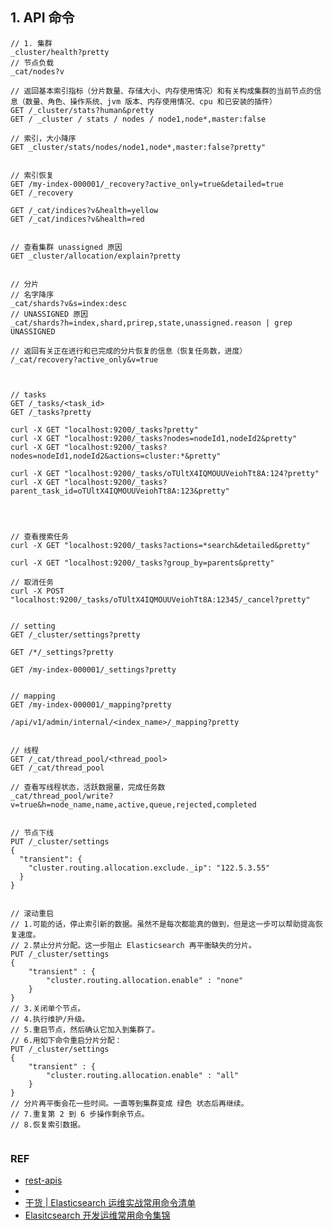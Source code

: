 

## 1. API 命令

```
// 1. 集群
_cluster/health?pretty
// 节点负载
_cat/nodes?v

// 返回基本索引指标（分片数量、存储大小、内存使用情况）和有关构成集群的当前节点的信息（数量、角色、操作系统、jvm 版本、内存使用情况、cpu 和已安装的插件）
GET /_cluster/stats?human&pretty
GET / _cluster / stats / nodes / node1,node*,master:false 

// 索引，大小降序
GET _cluster/stats/nodes/node1,node*,master:false?pretty"


// 索引恢复
GET /my-index-000001/_recovery?active_only=true&detailed=true
GET /_recovery

GET /_cat/indices?v&health=yellow
GET /_cat/indices?v&health=red


// 查看集群 unassigned 原因
GET _cluster/allocation/explain?pretty


// 分片
// 名字降序
_cat/shards?v&s=index:desc
// UNASSIGNED 原因
_cat/shards?h=index,shard,prirep,state,unassigned.reason | grep UNASSIGNED

// 返回有关正在进行和已完成的分片恢复的信息（恢复任务数，进度）
/_cat/recovery?active_only&v=true



// tasks
GET /_tasks/<task_id>
GET /_tasks?pretty

curl -X GET "localhost:9200/_tasks?pretty"
curl -X GET "localhost:9200/_tasks?nodes=nodeId1,nodeId2&pretty"
curl -X GET "localhost:9200/_tasks?nodes=nodeId1,nodeId2&actions=cluster:*&pretty"

curl -X GET "localhost:9200/_tasks/oTUltX4IQMOUUVeiohTt8A:124?pretty"
curl -X GET "localhost:9200/_tasks?parent_task_id=oTUltX4IQMOUUVeiohTt8A:123&pretty"




// 查看搜索任务
curl -X GET "localhost:9200/_tasks?actions=*search&detailed&pretty"

curl -X GET "localhost:9200/_tasks?group_by=parents&pretty"

// 取消任务
curl -X POST "localhost:9200/_tasks/oTUltX4IQMOUUVeiohTt8A:12345/_cancel?pretty"


// setting
GET /_cluster/settings?pretty

GET /*/_settings?pretty

GET /my-index-000001/_settings?pretty


// mapping
GET /my-index-000001/_mapping?pretty

/api/v1/admin/internal/<index_name>/_mapping?pretty


// 线程
GET /_cat/thread_pool/<thread_pool>
GET /_cat/thread_pool

// 查看写线程状态，活跃数据量，完成任务数
_cat/thread_pool/write?v=true&h=node_name,name,active,queue,rejected,completed


// 节点下线
PUT /_cluster/settings
{
  "transient": {
    "cluster.routing.allocation.exclude._ip": "122.5.3.55"
  }
}


// 滚动重启
// 1.可能的话，停止索引新的数据。虽然不是每次都能真的做到，但是这一步可以帮助提高恢复速度。
// 2.禁止分片分配。这一步阻止 Elasticsearch 再平衡缺失的分片。
PUT /_cluster/settings
{
    "transient" : {
        "cluster.routing.allocation.enable" : "none"
    }
}
// 3.关闭单个节点。
// 4.执行维护/升级。
// 5.重启节点，然后确认它加入到集群了。
// 6.用如下命令重启分片分配：
PUT /_cluster/settings
{
    "transient" : {
        "cluster.routing.allocation.enable" : "all"
    }
}
// 分片再平衡会花一些时间。一直等到集群变成 绿色 状态后再继续。
// 7.重复第 2 到 6 步操作剩余节点。
// 8.恢复索引数据。


```



### REF

- [rest-apis](https://www.elastic.co/guide/en/elasticsearch/reference/current/rest-apis.html)
- 
- [干货 | Elasticsearch 运维实战常用命令清单](https://mp.weixin.qq.com/s?__biz=MzI2NDY1MTA3OQ==&mid=2247485141&idx=1&sn=c785d6c128761c33f9744bf1454a472a)
- [Elasitcsearch 开发运维常用命令集锦](https://mp.weixin.qq.com/s?__biz=MzI2NDY1MTA3OQ==&mid=2247487406&idx=1&sn=7f4d62b2710af7a833a66371c873d8af)

